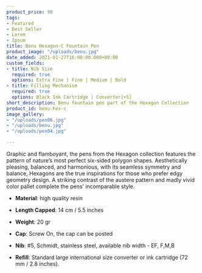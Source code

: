 ```yaml
---
product_price: 90
tags:
- Featured
- Best Seller
- Lorem
- Ipsum
title: Benu Hexagon-C Fountain Pen
product_image: "/uploads/benu.jpg"
date_added: 2021-01-27T16:00:00.000+00:00
custom_fields:
- title: Nib Size
  required: true
  options: Extra Fine | Fine | Medium | Bold
- title: Filling Mechanism
  required: true
  options: Black Ink Cartridge | Converter[+5]
short_description: Benu fountain pen part of the Hexagon Collection
product_id: benu-hex-c
image_gallery:
- "/uploads/pen06.jpg"
- "/uploads/benu.jpg"
- "/uploads/pen04.jpg"

---
```

Graphic and flamboyant, the pens from the Hexagon collection features the pattern of nature’s most perfect six-sided polygon shapes. Aesthetically pleasing, balanced, and harmonious, with its seamless symmetry and balance, Hexagons are the true inspirations for those who prefer edgy geometry design. A striking contrast of the austere pattern and madly vivid color pallet complete the pens’ incomparable style.

* **Material**: high quality resin 


* **Length Capped**: 14 cm / 5.5 inches


* **Weight**: 20 gr


* **Cap**: Screw On, the cap can be posted


* **Nib**: #5, Schmidt, stainless steel, available nib width - EF, F,M,B


* **Refill**: Standard large international size converter or ink cartridge (72 mm / 2.8 inches).